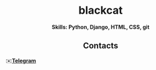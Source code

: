 <h1 align="center">blackcat</h1>
  
<p align="center"><b>Skills: Python, Django, HTML, CSS, git</b>

</p>
  
<h2 align="center">Contacts</h2>
  
<p align="center">
  
  ✉️<b>[Telegram](https://t.me/blackcatprog)</b>
  
</p>
